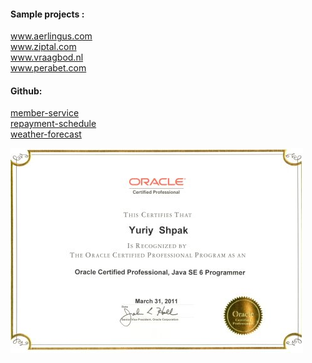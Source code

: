 
#### Sample projects :

www.aerlingus.com
<br/>
www.ziptal.com
<br/>
www.vraagbod.nl
<br/>
www.perabet.com

#### Github:
[member-service](https://github.com/ystarling/member-service)\
[repayment-schedule](https://github.com/ystarling/repayment-schedule)\
[weather-forecast](https://github.com/ystarling/weather-forecast)

<!--#### Gist : 
[WordCount](https://gist.github.com/ystarling/97135f49eb9dd8692d3991f56a076cc5)\
[RevertString](https://gist.github.com/ystarling/ad4b35af155972f60d055b0ba61f0728)\
<br/>
<br/>
<br/>-->
![Image](https://github.com/ystarling/cv/blob/master/ocjp6.jpg)
